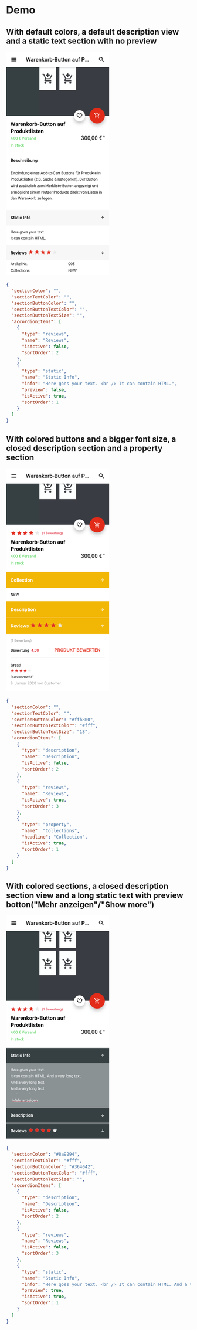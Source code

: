 # Demo

## With default colors, a default description view and a static text section with no preview
![](01.png)
```json
{
  "sectionColor": "",
  "sectionTextColor": "",
  "sectionButtonColor": "",
  "sectionButtonTextColor": "",
  "sectionButtonTextSize": "",
  "accordionItems": [
    {
      "type": "reviews",
      "name": "Reviews",
      "isActive": false,
      "sortOrder": 2
    },
    {
      "type": "static",
      "name": "Static Info",
      "info": "Here goes your text. <br /> It can contain HTML.",
      "preview": false,
      "isActive": true,
      "sortOrder": 1
    }
  ]
}
```

## With colored buttons and a bigger font size, a closed description section and a property section
![](02.png)
```json
{
  "sectionColor": "",
  "sectionTextColor": "",
  "sectionButtonColor": "#ffb800",
  "sectionButtonTextColor": "#fff",
  "sectionButtonTextSize": "18",
  "accordionItems": [
    {
      "type": "description",
      "name": "Description",
      "isActive": false,
      "sortOrder": 2
    },
    {
      "type": "reviews",
      "name": "Reviews",
      "isActive": true,
      "sortOrder": 3
    },
    {
      "type": "property",
      "name": "Collections",
      "headline": "Collection",
      "isActive": true,
      "sortOrder": 1
    }
  ]
}
```

## With colored sections, a closed description section view and a long static text with preview botton("Mehr anzeigen"/"Show more")
![](03.png)
```json
{
  "sectionColor": "#8a9294",
  "sectionTextColor": "#fff",
  "sectionButtonColor": "#364042",
  "sectionButtonTextColor": "#fff",
  "sectionButtonTextSize": "",
  "accordionItems": [
    {
      "type": "description",
      "name": "Description",
      "isActive": false,
      "sortOrder": 2
    },
    {
      "type": "reviews",
      "name": "Reviews",
      "isActive": false,
      "sortOrder": 3
    },
    {
      "type": "static",
      "name": "Static Info",
      "info": "Here goes your text. <br /> It can contain HTML. And a very long text.<br /> And a very long text.<br /> And a very long text.<br /> And a very long text.<br /> And a very long text.<br /> And a very long text.",
      "preview": true,
      "isActive": true,
      "sortOrder": 1
    }
  ]
}
```